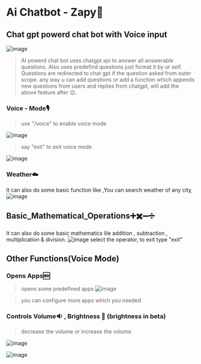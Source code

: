 # Ai Chatbot - Zapy🤖
## Chat gpt powerd chat bot with Voice input
![image](https://user-images.githubusercontent.com/89455522/216750384-26bfbaa2-a905-4b1d-b01a-7c5ebf617d23.png)

> AI powerd chat bot uses chatgpt api to answer all answerable questions.
> Also uses predefind questions just format it by ur self.
> Questions are redirected to chat gpt if the question asked from outer scope.
> any way u can add questions or add a function which appends new questions from users and replies from chatgpt,
> will add the above feature after 😉.

### Voice - Mode🎙️
> use "/voice" to enable voice mode

![image](https://user-images.githubusercontent.com/89455522/216750250-174934bb-b4ef-491e-a06f-b4ff7a75acde.png)

> say "exit" to exit voice mode

![image](https://user-images.githubusercontent.com/89455522/216750282-87d837c1-64da-4083-8e7b-b734d33bf137.png)

### Weather☁️
It can also do some basic function like ,You can search weather of any city,
![image](https://user-images.githubusercontent.com/89455522/206867458-fe2ac3c8-6469-47d2-b110-072697901fc7.png)

## Basic_Mathematical_Operations➕✖️➖➗
It can also do some basic mathematics lile addition , subtraction , multiplication & division.
![image](https://user-images.githubusercontent.com/89455522/216750657-9bd560af-3a06-49ac-bd76-d361988be1d5.png)
select the operator, to exit type "exit"

## Other Functions(Voice Mode)
### Opens Apps🆕
> opens some predefined apps
![image](https://user-images.githubusercontent.com/89455522/216750740-e8e7f354-e6ea-495d-bb74-4def192f4c7c.png)

> you can configure more apps which you needed

### Controls Volume🔉 , Brightness 🔆 (brightness in beta)
> decrease the volume or increase the volume

![image](https://user-images.githubusercontent.com/89455522/216751211-6a0189a4-14e5-42ef-98cf-ca3e565e4508.png)

![image](https://user-images.githubusercontent.com/89455522/216751228-ea4ce238-6cf2-4c5b-861d-fbe14d14884f.png)

